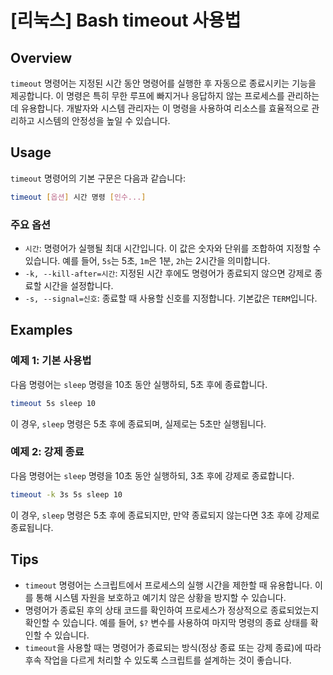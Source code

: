 # [리눅스] Bash timeout 사용법

## Overview
`timeout` 명령어는 지정된 시간 동안 명령어를 실행한 후 자동으로 종료시키는 기능을 제공합니다. 이 명령은 특히 무한 루프에 빠지거나 응답하지 않는 프로세스를 관리하는 데 유용합니다. 개발자와 시스템 관리자는 이 명령을 사용하여 리소스를 효율적으로 관리하고 시스템의 안정성을 높일 수 있습니다.

## Usage
`timeout` 명령어의 기본 구문은 다음과 같습니다:

```bash
timeout [옵션] 시간 명령 [인수...]
```

### 주요 옵션
- `시간`: 명령어가 실행될 최대 시간입니다. 이 값은 숫자와 단위를 조합하여 지정할 수 있습니다. 예를 들어, `5s`는 5초, `1m`은 1분, `2h`는 2시간을 의미합니다.
- `-k, --kill-after=시간`: 지정된 시간 후에도 명령어가 종료되지 않으면 강제로 종료할 시간을 설정합니다.
- `-s, --signal=신호`: 종료할 때 사용할 신호를 지정합니다. 기본값은 `TERM`입니다.

## Examples
### 예제 1: 기본 사용법
다음 명령어는 `sleep` 명령을 10초 동안 실행하되, 5초 후에 종료합니다.

```bash
timeout 5s sleep 10
```
이 경우, `sleep` 명령은 5초 후에 종료되며, 실제로는 5초만 실행됩니다.

### 예제 2: 강제 종료
다음 명령어는 `sleep` 명령을 10초 동안 실행하되, 3초 후에 강제로 종료합니다.

```bash
timeout -k 3s 5s sleep 10
```
이 경우, `sleep` 명령은 5초 후에 종료되지만, 만약 종료되지 않는다면 3초 후에 강제로 종료됩니다.

## Tips
- `timeout` 명령어는 스크립트에서 프로세스의 실행 시간을 제한할 때 유용합니다. 이를 통해 시스템 자원을 보호하고 예기치 않은 상황을 방지할 수 있습니다.
- 명령어가 종료된 후의 상태 코드를 확인하여 프로세스가 정상적으로 종료되었는지 확인할 수 있습니다. 예를 들어, `$?` 변수를 사용하여 마지막 명령의 종료 상태를 확인할 수 있습니다.
- `timeout`을 사용할 때는 명령어가 종료되는 방식(정상 종료 또는 강제 종료)에 따라 후속 작업을 다르게 처리할 수 있도록 스크립트를 설계하는 것이 좋습니다.